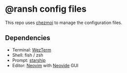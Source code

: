 # @ransh config files

This repo uses [chezmoi] to manage the configuration files.

[chezmoi]: https://www.chezmoi.io/

## Dependencies

* Terminal: [WezTerm]
* Shell: fish / zsh
* Prompt: [starship]
* Editor: [Neovim] with [Neovide] GUI

[WezTerm]: https://wezfurlong.org/wezterm/
[starship]: https://starship.rs/
[Neovim]: https://neovim.io/
[Neovide]: https://neovide.dev/

